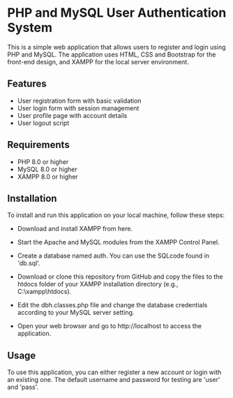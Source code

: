 # PHP and MySQL User Authentication System
This is a simple web application that allows users to register and login using PHP and MySQL. The application uses HTML, CSS and Bootstrap for the front-end design, and XAMPP for the local server environment.

## Features
* User registration form with basic validation
* User login form with session management
* User profile page with account details
* User logout script
  
## Requirements
* PHP 8.0 or higher
* MySQL 8.0 or higher
* XAMPP 8.0 or higher
  
## Installation
To install and run this application on your local machine, follow these steps:

* Download and install XAMPP from here.
* Start the Apache and MySQL modules from the XAMPP Control Panel.
* Create a database named auth. You can use the SQLcode found in 'db.sql'.

* Download or clone this repository from GitHub and copy the files to the htdocs folder of your XAMPP installation directory (e.g., C:\xampp\htdocs).
* Edit the dbh.classes.php file and change the database credentials according to your MySQL server setting.
* Open your web browser and go to http://localhost to access the application.
  
## Usage
To use this application, you can either register a new account or login with an existing one. The default username and password for testing are 'user' and 'pass'.
